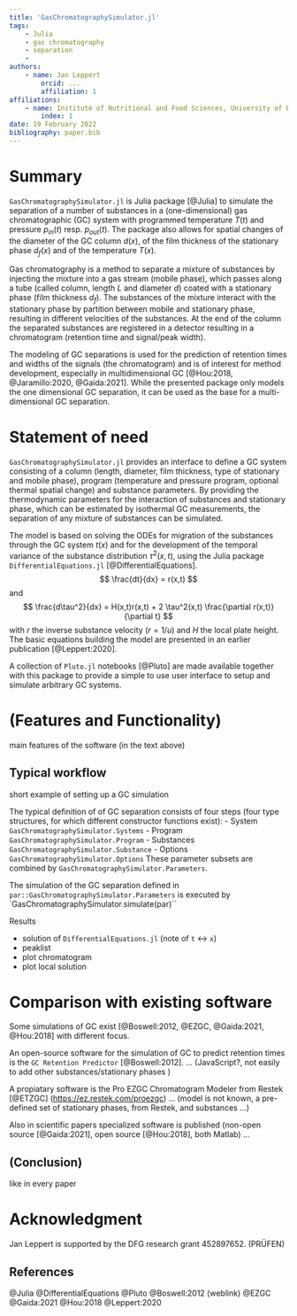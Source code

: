 ```yaml
---
title: 'GasChromatographySimulator.jl'
tags:
	- Julia
	- gas chromatography
	- separation
	- 
authors:
	- name: Jan Leppert
		orcid: ...
		affiliation: 1
affiliations:
	- name: Institute of Nutritional and Food Sciences, University of Bonn
		index: 1
date: 19 February 2022
bibliography: paper.bib
---
```


# Summary
`GasChromatographySimulator.jl` is Julia package [@Julia] to simulate the separation of a number of substances in a (one-dimensional) gas chromatographic (GC) system with programmed temperature $T(t)$ and pressure $p_{in}(t)$ resp. $p_{out}(t)$. The package also allows for spatial changes of the diameter of the GC column $d(x)$, of the film thickness of the stationary phase $d_f(x)$ and of the temperature $T(x)$.

Gas chromatography is a method to separate a mixture of substances by injecting the mixture into a gas stream (mobile phase), which passes along a tube (called column, length $L$ and diameter $d$) coated with a stationary phase (film thickness $d_f$). The substances of the mixture interact with the stationary phase by partition between mobile and stationary phase, resulting in different velocities of the substances. At the end of the column the separated substances are registered in a detector resulting in a chromatogram (retention time and signal/peak width).  

The modeling of GC separations is used for the prediction of retention times and widths of the signals (the chromatogram) and is of interest for method development, especially in multidimensional GC [@Hou:2018, @Jaramillo:2020, @Gaida:2021]. While the presented package only models the one dimensional GC separation, it can be used as the base for a multi-dimensional GC separation.

# Statement of need
`GasChromatographySimulator.jl` provides an interface to define a GC system consisting of a column (length, diameter, film thickness, type of stationary and mobile phase), program (temperature and pressure program, optional thermal spatial change) and substance parameters. By providing the thermodynamic parameters for the interaction of substances and stationary phase, which can be estimated by isothermal GC measurements, the separation of any mixture of substances can be simulated. 

The model is based on solving the ODEs for migration of the substances through the GC system $t(x)$ and for the development of the temporal variance of the substance distribution $\tau^2(x,t)$, using the Julia package `DifferentialEquations.jl` [@DifferentialEquations]. 
$$
\frac{dt}{dx} = r(x,t)
$$
and
$$
\frac{d\tau^2}{dx} = H(x,t)r(x,t) + 2 \tau^2(x,t) \frac{\partial r(x,t)}{\partial t}
$$
with $r$ the inverse substance velocity ($r=1/u$) and $H$ the local plate height. The basic equations building the model are presented in an earlier publication [@Leppert:2020].

A collection of `Pluto.jl` notebooks [@Pluto] are made available together with this package to provide a simple to use user interface to setup and simulate arbitrary GC systems.

# (Features and Functionality)
main features of the software (in the text above)

## Typical workflow
short example of setting up a GC simulation

The typical definition of of GC separation consists of four steps (four type structures, for which different constructor functions exist):
	- System `GasChromatographySimulator.Systems`
	- Program `GasChromatographySimulator.Program`
	- Substances `GasChromatographySimulator.Substance`
	- Options `GasChromatographySimulator.Options`
These parameter subsets are combined by `GasChromatographySimulator.Parameters`.

The simulation of the GC separation defined in `par::GasChromatographySimulator.Parameters` is executed by
`GasChromatographySimulator.simulate(par)``

Results
- solution of `DifferentialEquations.jl` (note of `t` <-> `x`)
- peaklist
- plot chromatogram
- plot local solution

# Comparison with existing software
Some simulations of GC exist [@Boswell:2012, @EZGC, @Gaida:2021, @Hou:2018] with different focus. 

An open-source software for the simulation of GC to predict retention times is the `GC Retention Predictor` [@Boswell:2012]. ... (JavaScript?, not easily to add other substances/stationary phases )

A propiatary software is the Pro EZGC Chromatogram Modeler from Restek [@ETZGC] (https://ez.restek.com/proezgc) ... (model is not known, a pre-defined set of stationary phases, from Restek, and substances ...)

Also in scientific papers specialized software is published (non-open source [@Gaida:2021], open source [@Hou:2018], both Matlab) ...

## (Conclusion)
like in every paper
# Acknowledgment
Jan Leppert is supported by the DFG research grant 452897652. (PRÜFEN)

## References
@Julia
@DifferentialEquations
@Pluto
@Boswell:2012 (weblink)
@EZGC
@Gaida:2021
@Hou:2018
@Leppert:2020

